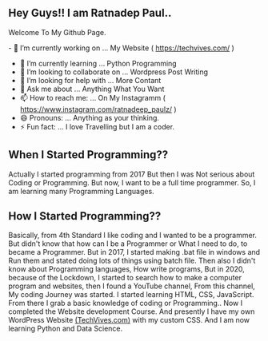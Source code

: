 ## Hey Guys!! I am Ratnadep Paul..
Welcome To My Github Page.
<!--
**Ratnadeep-Paul/Ratnadeep-Paul** is a ✨ _special_ ✨ repository because its `README.md` (this file) appears on your GitHub profile.

Here are some ideas to get you started:
-->

<span>- 🔭 I’m currently working on ... My Website ( https://techvives.com/ ) </span>
- 🌱 I’m currently learning ... Python Programming
- 👯 I’m looking to collaborate on ... Wordpress Post Writing
- 🤔 I’m looking for help with ... More Contant
- 💬 Ask me about ... Anything What You Want
- 📫 How to reach me: ... On My Instagramm ( https://www.instagram.com/ratnadeep_paulz/ )
- 😄 Pronouns: ... Anything as your thinking.
- ⚡ Fun fact: ... I love Travelling but I am a coder. 

<h2> When I Started Programming?? </h2>
<p> Actually I started programming from 2017 But then I was Not serious about Coding or Programming.
But now, I want to be a full time programmer. So, I am learning many Programming Languages. </p>


<H2>How I Started Programming?? </h2>
<p>Basically, from 4th Standard I like coding and I wanted to be a programmer.
But didn't know that how can I be a Programmer or What I need to do, to became a Programmer.
But in 2017, I started making .bat file in windows and Run them and stated doing lots of things using batch file.
Then also I didn't know about Programming languages, How write programs, But in 2020, because of the Lockdown, 
I started to search how to make a computer program and websites, then I found a YouTube channel, From this channel, My coding Journey was started.
I started learning HTML, CSS, JavaScript. From there I grab a basic knowledge of coding or Programming.. Now I completed the Website development Course.
And presently I have my own WordPress Website <a href="https://techvives.com" targer="_blank">(TechVives.com)</a> with my custom CSS. And I am now learning Python and Data Science.</p>
